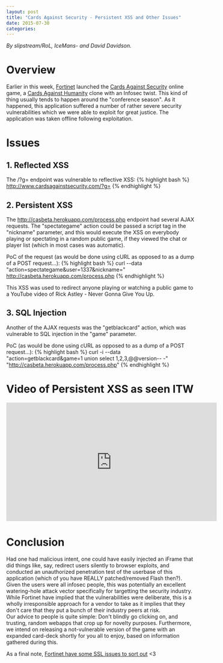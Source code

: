 ```yaml
---
layout: post
title: "Cards Against Security - Persistent XSS and Other Issues"
date: 2015-07-30
categories:
---
```


*By slipstream/RoL, IceMans- and David Davidson.*

# Overview
Earlier in this week, [Fortinet][fortinet] launched the [Cards Against Security][cardsagainstsecurity] online game, a [Cards Against Humanity][cardsagainsthumanity] clone with an Infosec twist. This kind of thing usually tends to happen around the "conference season". As it happened, this application suffered a number of rather severe security vulnerabilities which we were able to exploit for great justice. The application was taken offline following exploitation.

# Issues

## 1. Reflected XSS
The /?g= endpoint was vulnerable to reflective XSS:
{% highlight bash %}
http://www.cardsagainstsecurity.com/?g=<script>alert(1);</script>
{% endhighlight %}

## 2. Persistent XSS
The http://casbeta.herokuapp.com/process.php endpoint had several AJAX requests. The "spectategame" action could be passed a script tag in the "nickname" parameter, and this would execute the XSS on everybody playing or spectating in a random public game, if they viewed the chat or player list (which in most cases was automatic).

PoC of the request (as would be done using cURL as opposed to as a dump of a POST request...): 
{% highlight bash %}
curl --data "action=spectategame&user=1337&nickname=<script>alert('fix me');</script>" http://casbeta.herokuapp.com/process.php 
{% endhighlight %}

This XSS was used to redirect anyone playing or watching a public game to a YouTube video of Rick Astley - Never Gonna Give You Up.

## 3. SQL Injection
Another of the AJAX requests was the "getblackcard" action, which was vulnerable to SQL injection in the "game" parameter.

PoC  (as would be done using cURL as opposed to as a dump of a POST request...): 
{% highlight bash %}
curl -i --data "action=getblackcard&game=1 union select 1,2,3,@@version-- -" "http://casbeta.herokuapp.com/process.php"
{% endhighlight %}

# Video of Persistent XSS as seen ITW
<iframe width="560" height="315" src="https://www.youtube.com/embed/yhBqfaHTLPE" frameborder="0" allowfullscreen></iframe>

# Conclusion
Had one had malicious intent, one could have easily injected an iFrame that did things like, say, redirect users silently to browser exploits, and conducted an unauthorized penetration test of the userbase of this application (which of you have REALLY patched/removed Flash then?).  
Given the users were all infosec people, this was potentially an excellent watering-hole attack vector specifically for targetting the security industry. While Fortinet have implied that the vulnerabilities were deliberate, this is a wholly irresponsible approach for a vendor to take as it implies that they don't care that they put a bunch of their industry peers at risk.  
Our advice to people is quite simple: Don't blindly go clicking on, and trusting, random webapps that crop up for novelty purposes. Furthermore, we intend on releasing a not-vulnerable version of the game with an expanded card-deck shortly for you all to enjoy, based on information gathered during this.

As a final note, [Fortinet have some SSL issues to sort out][fortissl] <3

[fortinet]: http://www.fortinet.com/
[cardsagainstsecurity]: http://www.cardsagainstsecurity.com
[cardsagainsthumanity]: https://cardsagainsthumanity.com/
[fortissl]: https://www.ssllabs.com/ssltest/analyze.html?d=fortinet.com
